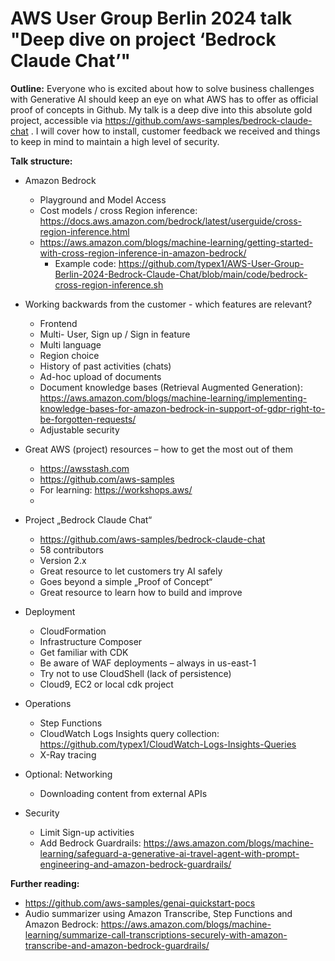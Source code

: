 # AWS User Group Berlin 2024 talk "Deep dive on project ‘Bedrock Claude Chat’"

**Outline:**
Everyone who is excited about how to solve business challenges with Generative AI should keep an eye on what AWS has to offer as official proof of concepts in Github. My talk is a deep dive into this absolute gold project, accessible via https://github.com/aws-samples/bedrock-claude-chat . I will cover how to install, customer feedback we received and things to keep in mind to maintain a high level of security.

**Talk structure:**

* Amazon Bedrock 
  * Playground and Model Access
  * Cost models / cross Region inference: https://docs.aws.amazon.com/bedrock/latest/userguide/cross-region-inference.html
  * https://aws.amazon.com/blogs/machine-learning/getting-started-with-cross-region-inference-in-amazon-bedrock/
    * Example code: https://github.com/typex1/AWS-User-Group-Berlin-2024-Bedrock-Claude-Chat/blob/main/code/bedrock-cross-region-inference.sh

* Working backwards from the customer - which features are relevant?
  * Frontend
  * Multi- User, Sign up / Sign in feature
  * Multi language
  * Region choice
  * History of past activities (chats)
  * Ad-hoc upload of documents
  * Document knowledge bases (Retrieval Augmented Generation):
https://aws.amazon.com/blogs/machine-learning/implementing-knowledge-bases-for-amazon-bedrock-in-support-of-gdpr-right-to-be-forgotten-requests/ 
  * Adjustable security

* Great AWS (project) resources – how to get the most out of them
  * https://awsstash.com
  * https://github.com/aws-samples
  * For learning: https://workshops.aws/
  * 

* Project „Bedrock Claude Chat“
  * https://github.com/aws-samples/bedrock-claude-chat
  * 58 contributors
  * Version 2.x
  * Great resource to let customers try AI safely
  * Goes beyond a simple „Proof of Concept“
  * Great resource to learn how to build and improve

* Deployment
  * CloudFormation
  * Infrastructure Composer
  * Get familiar with CDK
  * Be aware of WAF deployments – always in us-east-1
  * Try not to use CloudShell (lack of persistence)
  * Cloud9, EC2 or local cdk project

* Operations
  * Step Functions
  * CloudWatch Logs Insights query collection: https://github.com/typex1/CloudWatch-Logs-Insights-Queries
  * X-Ray tracing

* Optional: Networking
  * Downloading content from external APIs

* Security
  * Limit Sign-up activities
  * Add Bedrock Guardrails: https://aws.amazon.com/blogs/machine-learning/safeguard-a-generative-ai-travel-agent-with-prompt-engineering-and-amazon-bedrock-guardrails/

**Further reading:**
* https://github.com/aws-samples/genai-quickstart-pocs
* Audio summarizer using Amazon Transcribe, Step Functions and Amazon Bedrock: https://aws.amazon.com/blogs/machine-learning/summarize-call-transcriptions-securely-with-amazon-transcribe-and-amazon-bedrock-guardrails/
